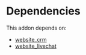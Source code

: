 # Dependencies

This addon depends on:

- [website_crm](../../odoo-bringout-oca-ocb-website_crm)
- [website_livechat](../../odoo-bringout-oca-ocb-website_livechat)
